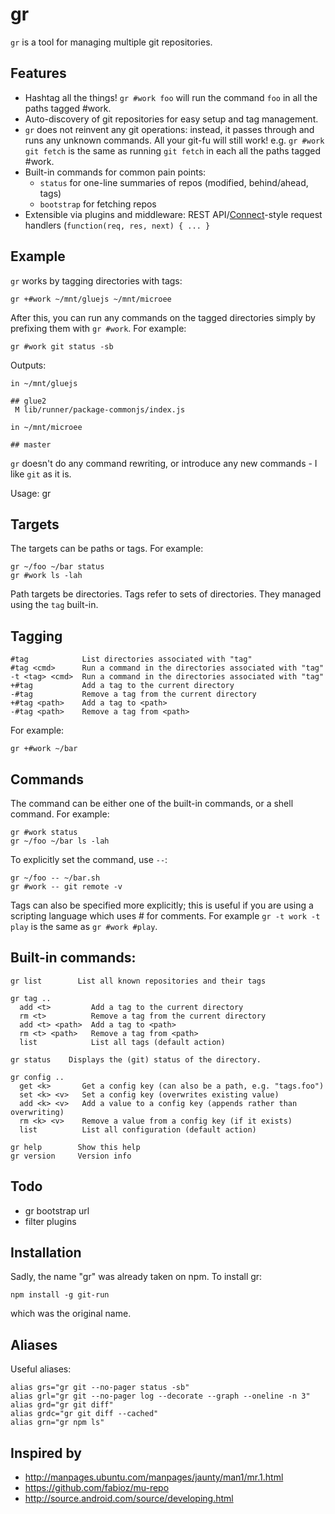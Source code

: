 # gr

`gr` is a tool for managing multiple git repositories.

## Features

- Hashtag all the things! `gr #work foo` will run the command `foo` in all the paths tagged #work.
- Auto-discovery of git repositories for easy setup and tag management.
- `gr` does not reinvent any git operations: instead, it passes through and runs any unknown commands. All your git-fu will still work! e.g. `gr #work git fetch` is the same as running `git fetch` in each all the paths tagged #work.
- Built-in commands for common pain points:
  - `status` for one-line summaries of repos (modified, behind/ahead, tags)
  - `bootstrap` for fetching repos
- Extensible via plugins and middleware: REST API/[Connect](http://senchalabs.github.com/connect)-style request handlers (`function(req, res, next) { ... }`

## Example

`gr` works by tagging directories with tags:

    gr +#work ~/mnt/gluejs ~/mnt/microee

After this, you can run any commands on the tagged directories simply by prefixing them with `gr #work`. For example:

    gr #work git status -sb

Outputs:

    in ~/mnt/gluejs

    ## glue2
     M lib/runner/package-commonjs/index.js

    in ~/mnt/microee

    ## master

`gr` doesn't do any command rewriting, or introduce any new commands - I like `git` as it is.

Usage: gr <targets> <cmd>

## Targets

The targets can be paths or tags. For example:

    gr ~/foo ~/bar status
    gr #work ls -lah

Path targets be directories. Tags refer to sets of directories. They managed using the `tag` built-in.

## Tagging

    #tag            List directories associated with "tag"
    #tag <cmd>      Run a command in the directories associated with "tag"
    -t <tag> <cmd>  Run a command in the directories associated with "tag"
    +#tag           Add a tag to the current directory
    -#tag           Remove a tag from the current directory
    +#tag <path>    Add a tag to <path>
    -#tag <path>    Remove a tag from <path>

For example:

    gr +#work ~/bar

## Commands

The command can be either one of the built-in commands, or a shell command. For example:

    gr #work status
    gr ~/foo ~/bar ls -lah

To explicitly set the command, use `--`:

    gr ~/foo -- ~/bar.sh
    gr #work -- git remote -v

Tags can also be specified more explicitly; this is useful if you are using a scripting language which uses # for comments. For example `gr -t work -t play` is the same as `gr #work #play`.

## Built-in commands:

    gr list        List all known repositories and their tags

    gr tag ..
      add <t>         Add a tag to the current directory
      rm <t>          Remove a tag from the current directory
      add <t> <path>  Add a tag to <path>
      rm <t> <path>   Remove a tag from <path>
      list            List all tags (default action)

    gr status    Displays the (git) status of the directory.

    gr config ..
      get <k>       Get a config key (can also be a path, e.g. "tags.foo")
      set <k> <v>   Set a config key (overwrites existing value)
      add <k> <v>   Add a value to a config key (appends rather than overwriting)
      rm <k> <v>    Remove a value from a config key (if it exists)
      list          List all configuration (default action)

    gr help        Show this help
    gr version     Version info


## Todo

- gr bootstrap url
- filter plugins

## Installation

Sadly, the name "gr" was already taken on npm. To install gr:

    npm install -g git-run

which was the original name.


## Aliases

Useful aliases:

    alias grs="gr git --no-pager status -sb"
    alias grl="gr git --no-pager log --decorate --graph --oneline -n 3"
    alias grd="gr git diff"
    alias grdc="gr git diff --cached"
    alias grn="gr npm ls"

## Inspired by

- http://manpages.ubuntu.com/manpages/jaunty/man1/mr.1.html
- https://github.com/fabioz/mu-repo
- http://source.android.com/source/developing.html
